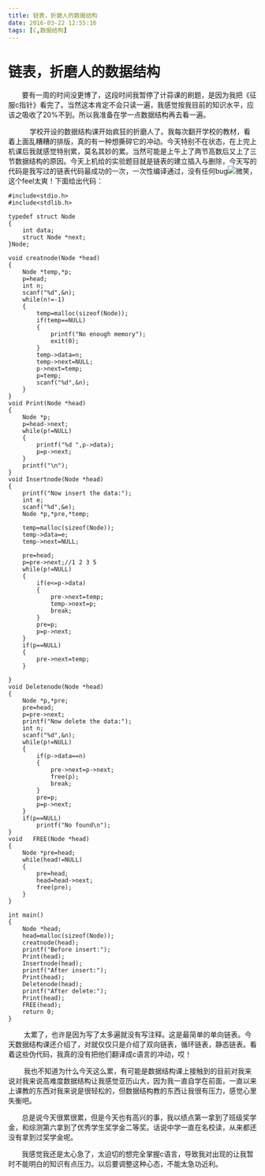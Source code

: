 ```yaml
---
title: 链表，折磨人的数据结构
date: 2016-03-22 12:55:16
tags: [C,数据结构]
---
```


# 链表，折磨人的数据结构

       要有一周的时间没更博了，这段时间我暂停了计蒜课的刷题，是因为我把《征服c指针》看完了。当然这本肯定不会只读一遍，我感觉按我目前的知识水平，应该之吸收了20%不到。所以我准备在学一点数据结构再去看一遍。

           学校开设的数据结构课开始疯狂的折磨人了。我每次翻开学校的教材，看着上面乱糟糟的排版，真的有一种想撕碎它的冲动。今天特别不在状态，在上完上机课后我就感觉特别累，莫名其妙的累。当然可能是上午上了两节高数后又上了三节数据结构的原因。今天上机给的实验题目就是链表的建立插入与删除，今天写的代码是我写过的链表代码最成功的一次，一次性编译通过，没有任何bug![微笑](http://static.blog.csdn.net/xheditor/xheditor_emot/default/smile.gif)，这个feel太爽！下面给出代码：

```
#include<stdio.h>
#include<stdlib.h>

typedef struct Node
{
    int data;
    struct Node *next;
}Node;

void creatnode(Node *head)
{
    Node *temp,*p;
    p=head;
    int n;
    scanf("%d",&n);
    while(n!=-1)
    {
        temp=malloc(sizeof(Node));
        if(temp==NULL)
        {
            printf("No enough memory");
            exit(0);
        }
        temp->data=n;
        temp->next=NULL;
        p->next=temp;
        p=temp;
        scanf("%d",&n);
    }
}
void Print(Node *head)
{
    Node *p;
    p=head->next;
    while(p!=NULL)
    {
        printf("%d ",p->data);
        p=p->next;
    }
    printf("\n");
}
void Insertnode(Node *head)
{
    printf("Now insert the data:");
    int e;
    scanf("%d",&e);
    Node *p,*pre,*temp;

    temp=malloc(sizeof(Node));
    temp->data=e;
    temp->next=NULL;

    pre=head;
    p=pre->next;//1 2 3 5
    while(p!=NULL)
    {
        if(e<=p->data)
        {
            pre->next=temp;
            temp->next=p;
            break;
        }
        pre=p;
        p=p->next;
    }
    if(p==NULL)
    {
        pre->next=temp;
    }

}
void Deletenode(Node *head)
{
    Node *p,*pre;
    pre=head;
    p=pre->next;
    printf("Now delete the data:");
    int n;
    scanf("%d",&n);
    while(p!=NULL)
    {
        if(p->data==n)
        {
            pre->next=p->next;
            free(p);
            break;
        }
        pre=p;
        p=p->next;
    }
    if(p==NULL)
        printf("No found\n");
}
void   FREE(Node *head)
{
    Node *pre=head;
    while(head!=NULL)
    {
        pre=head;
        head=head->next;
        free(pre);
    }
}

int main()
{
    Node *head;
    head=malloc(sizeof(Node));
    creatnode(head);
    printf("Before insert:");
    Print(head);
    Insertnode(head);
    printf("After insert:");
    Print(head);
    Deletenode(head);
    printf("After delete:");
    Print(head);
    FREE(head);
    return 0;
}
```

        太累了，也许是因为写了太多遍就没有写注释。这是最简单的单向链表。今天数据结构课还介绍了，对就仅仅只是介绍了双向链表，循环链表，静态链表。看着这些伪代码，我真的没有把他们翻译成c语言的冲动，哎！

        我也不知道为什么今天这么累，有可能是数据结构课上接触到的目前对我来说对我来说高难度数据结构让我感觉亚历山大，因为我一直自学在前面，一直以来上课教的东西对我来说是很轻松的，但数据结构教的东西让我很有压力，感觉心里失衡吧。

       总是说今天很累很累，但是今天也有高兴的事，我以绩点第一拿到了班级奖学金，和综测第六拿到了优秀学生奖学金二等奖。话说中学一直在名校读，从来都还没有拿到过奖学金呢。

       我感觉我还是太心急了，太迫切的想完全掌握c语言，导致我对出现的让我暂时不能明白的知识有点压力。以后要调整这种心态，不能太急功近利。